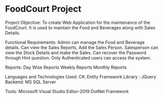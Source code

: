 # FoodCourt Project

Project Objective: To create Web Application for the maintenance of the FoodCourt.
                   It is used to maintain the Food and Beverages along with Sales Details.
                   
Functional Requirements: Admin can manage the Food and Beverage details.
                         Can view the Sales Reports, Add the Sales Person.
                         Salesperson can view the Stock Details and make the Sales.
                         Can recover the Password through Hint question.
                         Only Authenticated users can access the system.
 
 Reports: Day Wise Reports
          Weekly Reports
          Monthly Reports
          
 Languages and Technologies Used: C#, Entity Framework
 Library : JQuery
 Backend: MS SQL Server
 
 Tools: Microsoft Visual Studio Editor-2019
        DotNet Framework
        
 
